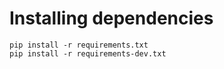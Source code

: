 Installing dependencies
=======================
```
pip install -r requirements.txt
pip install -r requirements-dev.txt
```
